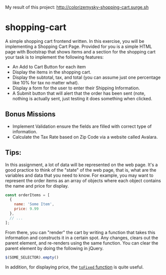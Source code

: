 My result of this project:
http://colorizemysky-shopping-cart.surge.sh

# shopping-cart

A simple shopping cart frontend written. In this exercise, you will be implementing a Shopping Cart Page. Provided for you is a simple HTML page with Bootstrap that shows items and a section for the shopping cart your task is to implement the following features:

* An Add to Cart Button for each item
* Display the items in the shopping cart.
* Display the subtotal, tax, and total (you can assume just one percentage like 10% for tax no matter what).
* Display a form for the user to enter their Shipping Information.
* A Submit button that will alert that the order has been sent (note, nothing is actually sent, just testing it does something when clicked.

## Bonus Missions

* Implement Validation ensure the fields are filled with correct type of information.
* Calculate the Tax Rate based on Zip Code via a website called Avalara.

## Tips:

In this assignment, a lot of data will be represented on the web page. It's a good practice to think of the "state" of the web page, that is, what are the variables and data that you need to know. For example, you may want to represent the order items as an array of objects where each object contains the name and price for display.

```javascript
const orderItems = [
  {
    name: 'Some Item',
    price: 9.99
  },
  // ...
];
```

From there, you can "render" the cart by writing a function that takes this information and constructs it in a certain spot. Any changes,  clears out the parent element, and re-renders using the same function. You can clear the parent element by doing the following in jQuery.

```javascript
$(SOME_SELECTOR).empty()
```

In addition, for displaying price, the [`toFixed` function](https://developer.mozilla.org/en-US/docs/Web/JavaScript/Reference/Global_Objects/Number/toFixed) is quite useful.
